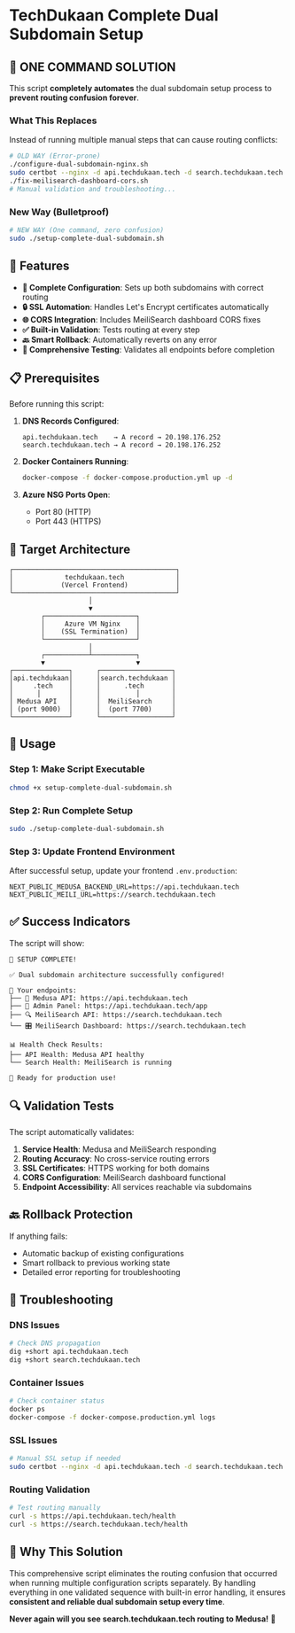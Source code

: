 # TechDukaan Complete Dual Subdomain Setup

## 🎯 ONE COMMAND SOLUTION

This script **completely automates** the dual subdomain setup process to **prevent routing confusion forever**.

### What This Replaces

Instead of running multiple manual steps that can cause routing conflicts:
```bash
# OLD WAY (Error-prone)
./configure-dual-subdomain-nginx.sh
sudo certbot --nginx -d api.techdukaan.tech -d search.techdukaan.tech
./fix-meilisearch-dashboard-cors.sh
# Manual validation and troubleshooting...
```

### New Way (Bulletproof)
```bash
# NEW WAY (One command, zero confusion)
sudo ./setup-complete-dual-subdomain.sh
```

## 🚀 Features

- **🔧 Complete Configuration**: Sets up both subdomains with correct routing
- **🔒 SSL Automation**: Handles Let's Encrypt certificates automatically  
- **🌐 CORS Integration**: Includes MeiliSearch dashboard CORS fixes
- **✅ Built-in Validation**: Tests routing at every step
- **🔙 Smart Rollback**: Automatically reverts on any error
- **🧪 Comprehensive Testing**: Validates all endpoints before completion

## 📋 Prerequisites

Before running this script:

1. **DNS Records Configured**:
   ```
   api.techdukaan.tech    → A record → 20.198.176.252
   search.techdukaan.tech → A record → 20.198.176.252
   ```

2. **Docker Containers Running**:
   ```bash
   docker-compose -f docker-compose.production.yml up -d
   ```

3. **Azure NSG Ports Open**:
   - Port 80 (HTTP)
   - Port 443 (HTTPS)

## 🎯 Target Architecture

```
┌─────────────────────────────────────────┐
│             techdukaan.tech             │
│            (Vercel Frontend)            │
└─────────────────────────────────────────┘
                    │
                    ▼
        ┌───────────────────────┐
        │     Azure VM Nginx    │
        │    (SSL Termination)  │
        └───────────────────────┘
                    │
        ┌───────────┴───────────┐
        ▼                       ▼
┌──────────────┐      ┌──────────────────┐
│api.techdukaan│      │search.techdukaan │
│     .tech    │      │      .tech       │
│      │       │      │         │        │
│ Medusa API   │      │  MeiliSearch     │
│ (port 9000)  │      │  (port 7700)     │
└──────────────┘      └──────────────────┘
```

## 🔧 Usage

### Step 1: Make Script Executable
```bash
chmod +x setup-complete-dual-subdomain.sh
```

### Step 2: Run Complete Setup
```bash
sudo ./setup-complete-dual-subdomain.sh
```

### Step 3: Update Frontend Environment
After successful setup, update your frontend `.env.production`:
```env
NEXT_PUBLIC_MEDUSA_BACKEND_URL=https://api.techdukaan.tech
NEXT_PUBLIC_MEILI_URL=https://search.techdukaan.tech
```

## ✅ Success Indicators

The script will show:
```
🎉 SETUP COMPLETE!

✅ Dual subdomain architecture successfully configured!

🔗 Your endpoints:
├── 🏪 Medusa API: https://api.techdukaan.tech
├── 🔧 Admin Panel: https://api.techdukaan.tech/app  
├── 🔍 MeiliSearch API: https://search.techdukaan.tech
└── 🎛️ MeiliSearch Dashboard: https://search.techdukaan.tech

📊 Health Check Results:
├── API Health: Medusa API healthy
└── Search Health: MeiliSearch is running

🚀 Ready for production use!
```

## 🔍 Validation Tests

The script automatically validates:
1. **Service Health**: Medusa and MeiliSearch responding
2. **Routing Accuracy**: No cross-service routing errors
3. **SSL Certificates**: HTTPS working for both domains
4. **CORS Configuration**: MeiliSearch dashboard functional
5. **Endpoint Accessibility**: All services reachable via subdomains

## 🔙 Rollback Protection

If anything fails:
- Automatic backup of existing configurations
- Smart rollback to previous working state
- Detailed error reporting for troubleshooting

## 🚨 Troubleshooting

### DNS Issues
```bash
# Check DNS propagation
dig +short api.techdukaan.tech
dig +short search.techdukaan.tech
```

### Container Issues  
```bash
# Check container status
docker ps
docker-compose -f docker-compose.production.yml logs
```

### SSL Issues
```bash
# Manual SSL setup if needed
sudo certbot --nginx -d api.techdukaan.tech -d search.techdukaan.tech
```

### Routing Validation
```bash
# Test routing manually
curl -s https://api.techdukaan.tech/health
curl -s https://search.techdukaan.tech/health
```

## 🎯 Why This Solution

This comprehensive script eliminates the routing confusion that occurred when running multiple configuration scripts separately. By handling everything in one validated sequence with built-in error handling, it ensures **consistent and reliable dual subdomain setup every time**.

**Never again will you see search.techdukaan.tech routing to Medusa!** 🎉
